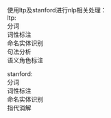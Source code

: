 使用ltp及stanford进行nlp相关处理：  
ltp:  
    分词  
    词性标注  
    命名实体识别  
    句法分析  
    语义角色标注  

stanford:  
    分词  
    词性标注  
    命名实体识别  
    指代消解  
